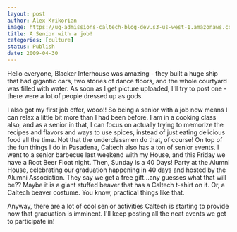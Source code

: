 ```yaml
---
layout: post
author: Alex Krikorian
image: https://ug-admissions-caltech-blog-dev.s3-us-west-1.amazonaws.com/old_pictures/caltech_as_it_happens/6a0105349b8251970b01157060f4ff970b.jpg
title: A Senior with a job!
categories: [culture]
status: Publish
date: 2009-04-30
---
```


Hello everyone,
Blacker Interhouse was amazing - they built a huge ship that had gigantic oars, two stories of dance floors, and the whole courtyard was filled with water. As soon as I get picture uploaded, I'll try to post one - there were a lot of people dressed up as gods.

I also got my first job offer, wooo!! So being a senior with a job now means I can relax a little bit more than I had been before. I am in a cooking class also, and as a senior in that, I can focus on actually trying to memorize the recipes and flavors and ways to use spices, instead of just eating delicious food all the time. Not that the underclassmen do that, of course!
On top of the fun things I do in Pasadena, Caltech also has a ton of senior events. I went to a senior barbecue last weekend with my House, and this Friday we have a Root Beer Float night. Then, Sunday is a 40 Days! Party at the Alumni House, celebrating our graduation happening in 40 days and hosted by the Alumni Association. They say we get a free gift...any guesses what that will be?? Maybe it is a giant stuffed beaver that has a Caltech t-shirt on it. Or, a Caltech beaver costume. You know, practical things like that.

Anyway, there are a lot of cool senior activities Caltech is starting to provide now that graduation is imminent. I'll keep posting all the neat events we get to participate in!
